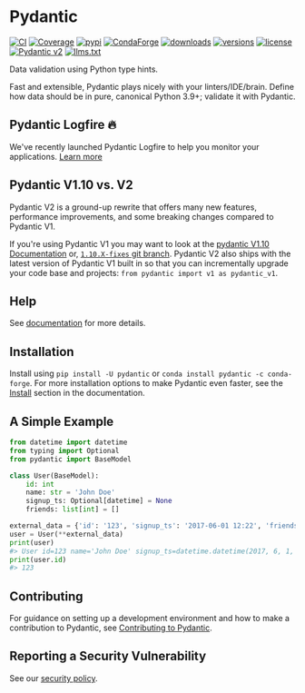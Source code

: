 # Pydantic
[![CI](https://img.shields.io/github/actions/workflow/status/pydantic/pydantic/ci.yml?branch=main&logo=github&label=CI)](https://github.com/pydantic/pydantic/actions?query=event%3Apush+branch%3Amain+workflow%3ACI)
[![Coverage](https://coverage-badge.samuelcolvin.workers.dev/pydantic/pydantic.svg)](https://coverage-badge.samuelcolvin.workers.dev/redirect/pydantic/pydantic)
[![pypi](https://img.shields.io/pypi/v/pydantic.svg)](https://pypi.python.org/pypi/pydantic)
[![CondaForge](https://img.shields.io/conda/v/conda-forge/pydantic.svg)](https://anaconda.org/conda-forge/pydantic)
[![downloads](https://static.pepy.tech/badge/pydantic/month)](https://pepy.tech/project/pydantic)
[![versions](https://img.shields.io/pypi/pyversions/pydantic.svg)](https://github.com/pydantic/pydantic)
[![license](https://img.shields.io/github/license/pydantic/pydantic.svg)](https://github.com/pydantic/pydantic/blob/main/LICENSE)
[![Pydantic v2](https://img.shields.io/endpoint?url=https://raw.githubusercontent.com/pydantic/pydantic/main/docs/badge/v2.json)](https://docs.pydantic.dev/latest/contributing/#badges)
[![llms.txt](https://img.shields.io/badge/llms.txt-green)](https://docs.pydantic.dev/latest/llms.txt)


Data validation using Python type hints.

Fast and extensible, Pydantic plays nicely with your linters/IDE/brain.
Define how data should be in pure, canonical Python 3.9+; validate it with Pydantic.

## Pydantic Logfire :fire:

We've recently launched Pydantic Logfire to help you monitor your applications.
[Learn more](https://pydantic.dev/articles/logfire-announcement)

## Pydantic V1.10 vs. V2

Pydantic V2 is a ground-up rewrite that offers many new features, performance improvements, and some breaking changes compared to Pydantic V1.

If you're using Pydantic V1 you may want to look at the
[pydantic V1.10 Documentation](https://docs.pydantic.dev/) or,
[`1.10.X-fixes` git branch](https://github.com/pydantic/pydantic/tree/1.10.X-fixes). Pydantic V2 also ships with the latest version of Pydantic V1 built in so that you can incrementally upgrade your code base and projects: `from pydantic import v1 as pydantic_v1`.

## Help

See [documentation](https://docs.pydantic.dev/) for more details.

## Installation

Install using `pip install -U pydantic` or `conda install pydantic -c conda-forge`.
For more installation options to make Pydantic even faster,
see the [Install](https://docs.pydantic.dev/install/) section in the documentation.

## A Simple Example

```python
from datetime import datetime
from typing import Optional
from pydantic import BaseModel

class User(BaseModel):
    id: int
    name: str = 'John Doe'
    signup_ts: Optional[datetime] = None
    friends: list[int] = []

external_data = {'id': '123', 'signup_ts': '2017-06-01 12:22', 'friends': [1, '2', b'3']}
user = User(**external_data)
print(user)
#> User id=123 name='John Doe' signup_ts=datetime.datetime(2017, 6, 1, 12, 22) friends=[1, 2, 3]
print(user.id)
#> 123
```

## Contributing

For guidance on setting up a development environment and how to make a
contribution to Pydantic, see
[Contributing to Pydantic](https://docs.pydantic.dev/contributing/).

## Reporting a Security Vulnerability

See our [security policy](https://github.com/pydantic/pydantic/security/policy).
